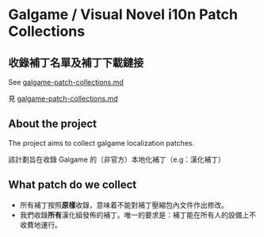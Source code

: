 # Galgame / Visual Novel i10n Patch Collections

## 收錄補丁名單及補丁下載鏈接
See [galgame-patch-collections.md](docs/galgame-patch-collections.md)

見 [galgame-patch-collections.md](docs/galgame-patch-collections.md)

## About the project
The project aims to collect galgame localization patches.

該計劃旨在收錄 Galgame 的（非官方）本地化補丁（e.g：漢化補丁）

## What patch do we collect
- 所有補丁按照**原樣**收錄，意味着不能對補丁壓縮包內文件作出修改。
- 我們收錄**所有**漢化組發佈的補丁。唯一的要求是：補丁能在所有人的設備上不收費地運行。
